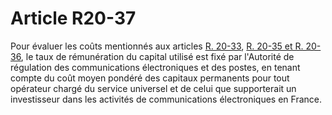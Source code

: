 # Article R20-37

Pour évaluer les coûts mentionnés aux articles [R. 20-33][1], [R. 20-35 et R. 20-36][2], le taux de rémunération du capital utilisé est fixé par l'Autorité de régulation des communications électroniques et des postes, en tenant compte du coût moyen pondéré des capitaux permanents pour tout opérateur chargé du service universel et de celui que supporterait un investisseur dans les activités de communications électroniques en France.

 [1]: /affichCodeArticle.do?cidTexte=LEGITEXT000006070987&idArticle=LEGIARTI000006466210&dateTexte=&categorieLien=cid
 [2]: /affichCodeArticle.do?cidTexte=LEGITEXT000006070987&idArticle=LEGIARTI000006466223&dateTexte=&categorieLien=cid